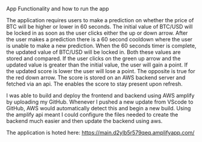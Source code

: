 App Functionality and how to run the app

The application requires users to make a prediction on whether the price of BTC will be higher or lower in 60 seconds.  The initial value of BTC/USD will be locked in as soon as the user clicks either the up or down arrow. After the user makes a prediction there is a 60 second cooldown where the user is unable to make a new prediction. When the 60 seconds timer is complete, the updated value of BTC/USD will be locked in. Both these values are stored and compared. If the user clicks on the green up arrow and the updated value is greater than the initial value, the user will gain a point. If the updated score is lower the user will lose a point. The opposite is true for the red down arrow. The score is stored on an AWS backend server and fetched via an api. The enables the score to stay present upon refresh.

I was able to build and deploy the frontend and backend using AWS amplify by uploading my GitHub. Whenever I pushed a new update from VScode to GitHub, AWS would automatically detect this and begin a new build. Using the amplify api meant I could configure the files needed to create the backend much easier and then update the backend using aws.

The application is hoted here: https://main.d2ylb5r579qeq.amplifyapp.com/
